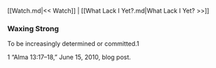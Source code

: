 [[Watch.md|<< Watch]]  |  [[What Lack I Yet?.md|What Lack I Yet? >>]]

### Waxing Strong
To be increasingly determined or committed.1



1 “Alma 13:17–18,” June 15, 2010, blog post.